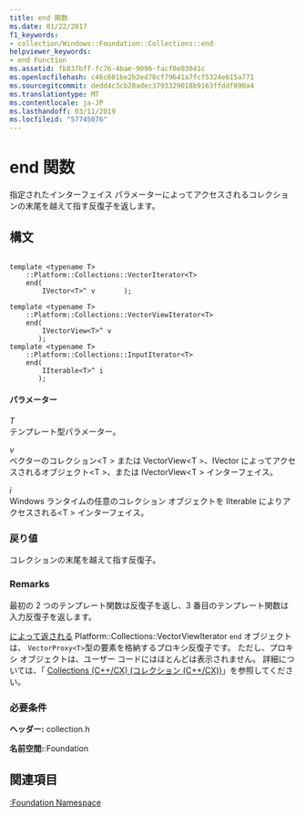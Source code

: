 ```yaml
---
title: end 関数
ms.date: 01/22/2017
f1_keywords:
- collection/Windows::Foundation::Collections::end
helpviewer_keywords:
- end Function
ms.assetid: fb837bff-fc76-4bae-9096-facf0e03041c
ms.openlocfilehash: c46c601be2b2ed78cf79641a7fcf5324e615a771
ms.sourcegitcommit: dedd4c3cb28adec3793329018b9163ffddf890a4
ms.translationtype: MT
ms.contentlocale: ja-JP
ms.lasthandoff: 03/11/2019
ms.locfileid: "57745076"
---
```

# <a name="end-function"></a>end 関数

指定されたインターフェイス パラメーターによってアクセスされるコレクションの末尾を越えて指す反復子を返します。

## <a name="syntax"></a>構文

```

template <typename T>
    ::Platform::Collections::VectorIterator<T>
    end(
        IVector<T>^ v       );

template <typename T>
    ::Platform::Collections::VectorViewIterator<T>
    end(
        IVectorView<T>^ v
       );
template <typename T>
    ::Platform::Collections::InputIterator<T>
    end(
        IIterable<T>^ i
       );
```

#### <a name="parameters"></a>パラメーター

*T*<br/>
テンプレート型パラメーター。

*v*<br/>
ベクターのコレクション\<T > または VectorView\<T >、IVector によってアクセスされるオブジェクト\<T >、または IVectorView\<T > インターフェイス。

*i*<br/>
Windows ランタイムの任意のコレクション オブジェクトを IIterable によりアクセスされる\<T > インターフェイス。

### <a name="return-value"></a>戻り値

コレクションの末尾を越えて指す反復子。

### <a name="remarks"></a>Remarks

最初の 2 つのテンプレート関数は反復子を返し、3 番目のテンプレート関数は入力反復子を返します。

[によって返される](../cppcx/platform-collections-vectorviewiterator-class.md) Platform::Collections::VectorViewIterator `end` オブジェクトは、 `VectorProxy<T>`型の要素を格納するプロキシ反復子です。 ただし、プロキシ オブジェクトは、ユーザー コードにはほとんどは表示されません。 詳細については、「 [Collections (C++/CX) (コレクション (C++/CX))](../cppcx/collections-c-cx.md)」を参照してください。

### <a name="requirements"></a>必要条件

**ヘッダー:** collection.h

**名前空間:**:Foundation

## <a name="see-also"></a>関連項目

[:Foundation Namespace](../cppcx/windows-foundation-collections-namespace-c-cx.md)

